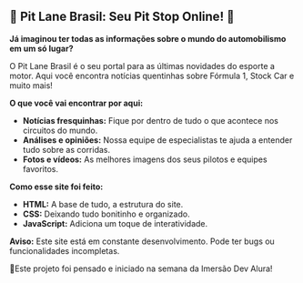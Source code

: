 ## 🏁 Pit Lane Brasil: Seu Pit Stop Online! 🏁

**Já imaginou ter todas as informações sobre o mundo do automobilismo em um só lugar?** ️

O Pit Lane Brasil é o seu portal para as últimas novidades do esporte a motor. Aqui você encontra notícias quentinhas sobre Fórmula 1, Stock Car e muito mais! 

**O que você vai encontrar por aqui:**

* **Notícias fresquinhas:** Fique por dentro de tudo o que acontece nos circuitos do mundo.
* **Análises e opiniões:** Nossa equipe de especialistas te ajuda a entender tudo sobre as corridas.
* **Fotos e vídeos:** As melhores imagens dos seus pilotos e equipes favoritos.

**Como esse site foi feito:**

* **HTML:** A base de tudo, a estrutura do site.
* **CSS:** Deixando tudo bonitinho e organizado.
* **JavaScript:** Adiciona um toque de interatividade.

**Aviso:** Este site está em constante desenvolvimento. Pode ter bugs ou funcionalidades incompletas. 

📌Este projeto foi pensado e iniciado na semana da Imersão Dev Alura!

